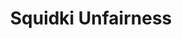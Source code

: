 ---
slug: squidki-unfairness
title: Squidki Unfairness
description: "Squidki Unfairness is an exciting online game. Play for free directly in your browser!"
icon: /images/new_mods/Sprunki Unfairness.png
url: https://wowtbc.net/sprunkin/sprunki-unfairness/index.html
previewImage: /images/new_mods/Sprunki Unfairness.png
type: new mods

# SEO配置
seo:
  title: "Squidki Unfairness - Play Free Online Game | Fun Browser Games"
  description: "Squidki Unfairness - Play this fun online game for free in your browser. No download required!"
  ogImage: "/images/new_mods/Sprunki Unfairness.png"
  keywords: "squidki-unfairness, online game, browser game, free game, new mods game, play online"

videoUrls:
  - https://www.youtube.com/embed/example1
  - https://www.youtube.com/embed/example2

whyPlay:
  title: "Why Play Squidki Unfairness?"
  items:
    - "Immersive Gameplay: Squidki Unfairness offers an engaging and immersive gaming experience that will keep you entertained for hours"
    - "Challenging Levels: Test your skills with increasingly difficult challenges and obstacles"
    - "Beautiful Graphics: Enjoy stunning visuals and smooth animations that bring the game world to life"
    - "Regular Updates: New content and features are added regularly to keep the game fresh and exciting"
    - "Free to Play: Experience all the fun without spending a penny"
    - "Community Features: Connect with other players, share strategies, and compete for high scores"
    - "Cross-Platform: Play on any device with a web browser, no downloads required"

features:
  title: "Key Features of Squidki Unfairness"
  image: "/images/new_mods/Sprunki Unfairness.png"
  items:
    - "Intuitive Controls: Easy to learn controls make Squidki Unfairness accessible for players of all skill levels"
    - "Multiple Game Modes: Enjoy various gameplay options that provide different challenges and experiences"
    - "Character Customization: Personalize your gaming experience with unique characters and items"
    - "Achievement System: Complete special tasks to earn rewards and recognition"
    - "Leaderboards: Compete with players worldwide and see who can achieve the highest scores"

characteristics:
  title: "Game Characteristics"
  image: "/images/new_mods/Sprunki Unfairness.png"
  items:
    - "Genre: New mods game with elements of strategy and skill"
    - "Difficulty: Suitable for both casual gamers and those seeking a challenge"
    - "Play Time: Quick sessions or extended gameplay, depending on your preference"
    - "Art Style: Vibrant and engaging visuals that enhance the gaming experience"
    - "Sound Design: Immersive audio that complements the gameplay perfectly"

info: "Squidki Unfairness is an exciting online game that offers players a unique and engaging gaming experience. With its intuitive controls, stunning visuals, and challenging gameplay, Squidki Unfairness provides hours of entertainment for players of all ages and skill levels. Whether you're looking for a quick gaming session during a break or an extended play session, Squidki Unfairness delivers an immersive experience that will keep you coming back for more. The game features multiple levels of increasing difficulty, ensuring that players are constantly challenged as they progress. With regular updates adding new content and features, Squidki Unfairness remains fresh and exciting, providing endless entertainment options for its growing community of players."

howToPlayIntro: "Welcome to Squidki Unfairness! This guide will walk you through the basics and help you master the game. Whether you're a beginner or looking to improve your skills, these tips and instructions will enhance your gaming experience."

howToPlaySteps:
  - title: "Getting Started"
    description: "Begin your Squidki Unfairness adventure by familiarizing yourself with the controls. Use your keyboard or mouse to navigate through the game interface. The tutorial will guide you through the basic mechanics and help you understand the objectives."
  - title: "Understanding the Objectives"
    description: "In Squidki Unfairness, your main goal is to progress through levels by completing specific objectives. Each level presents unique challenges that require different strategies and approaches."
  - title: "Mastering the Controls"
    description: "Practice using the controls to improve your precision and reaction time. Squidki Unfairness requires quick reflexes and strategic thinking to overcome obstacles and defeat opponents."
  - title: "Utilizing Power-ups"
    description: "Collect power-ups throughout the game to enhance your abilities and overcome difficult challenges. Each power-up offers unique advantages that can be crucial for success."
  - title: "Developing Strategies"
    description: "As you progress in Squidki Unfairness, develop effective strategies for different scenarios. Analyze patterns, anticipate challenges, and adapt your approach to maximize your performance."

faq:
  title: "Frequently Asked Questions about Squidki Unfairness"
  items:
    - question: "Is Squidki Unfairness free to play?"
      answer: "Yes, Squidki Unfairness is completely free to play directly in your web browser. No downloads or purchases are required to enjoy the full game experience."
    - question: "Can I play Squidki Unfairness on mobile devices?"
      answer: "Yes, Squidki Unfairness is optimized for both desktop and mobile play. You can enjoy the game on any device with a web browser and internet connection."
    - question: "Are there any in-game purchases?"
      answer: "While Squidki Unfairness is free to play, there may be optional in-game purchases available for cosmetic items or additional features that don't affect core gameplay."
    - question: "How often is Squidki Unfairness updated?"
      answer: "The developers regularly update Squidki Unfairness with new content, features, and improvements based on player feedback and game performance."
    - question: "Can I play Squidki Unfairness offline?"
      answer: "Currently, Squidki Unfairness requires an internet connection to play as it's a browser-based online game."
    - question: "Is Squidki Unfairness suitable for children?"
      answer: "Yes, Squidki Unfairness is designed to be family-friendly and suitable for players of all ages."
    - question: "How do I report bugs or issues?"
      answer: "If you encounter any problems while playing Squidki Unfairness, you can report them through the game's support page or contact the developers directly through their website."
    - question: "Still Have Questions?"
      answer: "If you have additional questions about Squidki Unfairness that aren't covered in this FAQ, please visit our support center or contact our customer service team for assistance."
---